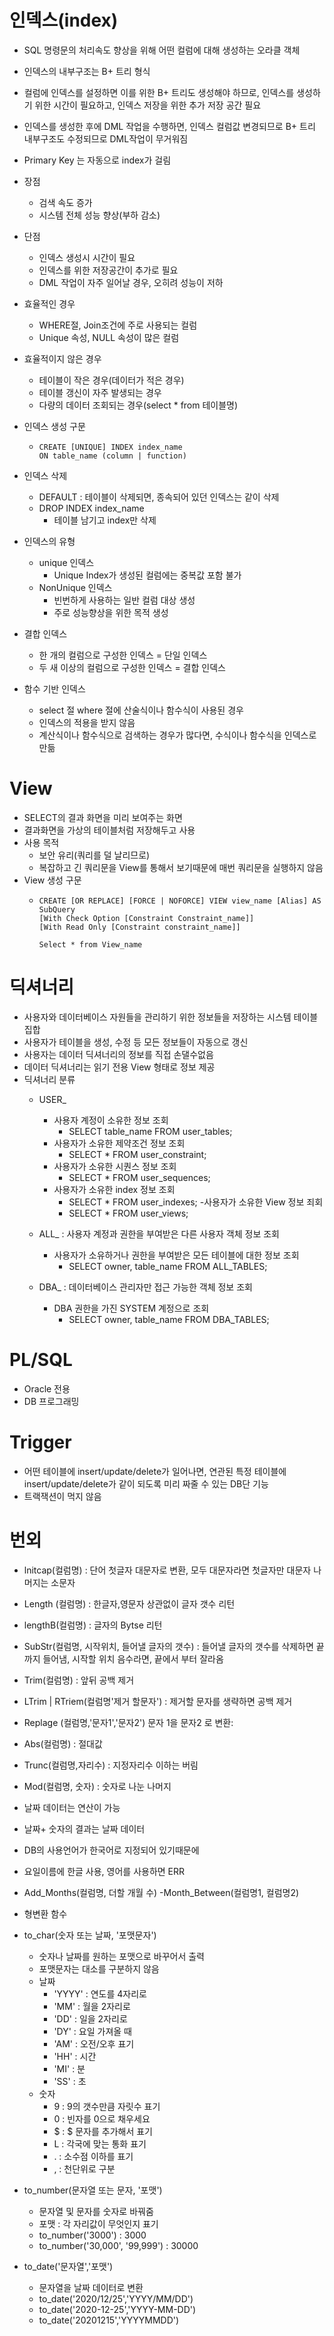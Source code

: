 
# 인덱스(index)

- SQL 명령문의 처리속도 향상을 위해 어떤 컬럼에 대해 생성하는 오라클 객체
- 인덱스의 내부구조는 B+ 트리 형식
- 컬럼에 인덱스를 설정하면 이를 위한 B+ 트리도 생성해야 하므로, 인덱스를 생성하기 위한 시간이 필요하고, 인덱스 저장을 위한 추가 저장 공간 필요
- 인덱스를 생성한 후에 DML 작업을 수행하면, 인덱스 컬럼값 변경되므로 B+ 트리 내부구조도 수정되므로 DML작업이 무거워짐
- Primary Key 는 자동으로 index가 걸림

- 장점
    - 검색 속도 증가 
    - 시스템 전체 성능 향상(부하 감소)
- 단점
    - 인덱스 생성시 시간이 필요
    - 인덱스를 위한 저장공간이 추가로 필요
    - DML 작업이 자주 일어날 경우, 오히려 성능이 저하

- 효율적인 경우
    - WHERE절, Join조건에 주로 사용되는 컬럼
    - Unique 속성, NULL 속성이 많은 컬럼

- 효율적이지 않은 경우
    - 테이블이 작은 경우(데이터가 적은 경우)
    - 테이블 갱신이 자주 발생되는 경우
    - 다량의 데이터 조회되는 경우(select * from 테이블명)

- 인덱스 생성 구문
    - ```
      CREATE [UNIQUE] INDEX index_name 
      ON table_name (column | function)
      ```

- 인덱스 삭제
    - DEFAULT : 테이블이 삭제되면, 종속되어 있던 인덱스는 같이 삭제
    - DROP INDEX index_name
        - 테이블 남기고 index만 삭제

- 인덱스의 유형
    - unique 인덱스
        - Unique Index가 생성된 컬럼에는 중복값 포함 불가
    - NonUnique 인덱스
        - 빈번하게 사용하는 일반 컬럼 대상 생성
        - 주로 성능향상을 위한 목적 생성

- 결합 인덱스
    - 한 개의 컬럼으로 구성한 인덱스 = 단일 인덱스
    - 두 새 이상의 컬럼으로 구성한 인덱스 = 결합 인덱스

- 함수 기반 인덱스
    - select 절 where 절에 산술식이나 함수식이 사용된 경우
    - 인덱스의 적용을 받지 않음
    - 계산식이나 함수식으로 검색하는 경우가 많다면, 수식이나 함수식을 인덱스로 만듦

# View

- SELECT의 결과 화면을 미리 보여주는 화면
- 결과화면을 가상의 테이블처럼 저장해두고 사용
- 사용 목적
    - 보안 유리(쿼리를 덜 날리므로)
    - 복잡하고 긴 쿼리문을 View를 통해서 보기때문에 매번 쿼리문을 실행하지 않음
- View 생성 구문
    - ```
      CREATE [OR REPLACE] [FORCE | NOFORCE] VIEW view_name [Alias] AS SubQuery 
      [With Check Option [Constraint Constraint_name]]
      [With Read Only [Constraint constraint_name]]

      Select * from View_name
      ```

# 딕셔너리

- 사용자와 데이터베이스 자원들을 관리하기 위한 정보들을 저장하는 시스템 테이블 집합
- 사용자가 테이블을 생성, 수정 등 모든 정보들이 자동으로 갱신
- 사용자는 데이터 딕셔너리의 정보를 직접 손댈수없음
- 데이터 딕셔너리는 읽기 전용 View 형태로 정보 제공
- 딕셔너리 분류
    - USER_ 
        - 사용자 계정이 소유한 정보 조회
            - SELECT table_name FROM user_tables;
        - 사용자가 소유한 제약조건 정보 조회
            - SELECT * FROM user_constraint;
        - 사용자가 소유한 시퀀스 정보 조회
            - SELECT * FROM user_sequences;
        - 사용자가 소유한 index 정보 조회
            - SELECT * FROM user_indexes;
        -사용자가 소유한 View 정보 죄회
            - SELECT * FROM user_views;
    - ALL_ : 사용자 계정과 권한을 부여받은 다른 사용자 객체 정보 조회 
        - 사용자가 소유하거나 권한을 부여받은 모든 테이블에 대한 정보 조회
            - SELECT owner, table_name FROM ALL_TABLES;

    - DBA_ : 데이터베이스 관리자만 접근 가능한 객체 정보 조회
        - DBA 권한을 가진 SYSTEM 계정으로 조회
            - SELECT owner, table_name FROM DBA_TABLES;

# PL/SQL

- Oracle 전용
- DB 프로그래밍

# Trigger

- 어떤 테이블에 insert/update/delete가 일어나면, 연관된 특정 테이블에 insert/update/delete가 같이 되도록 미리 짜줄 수 있는 DB단 기능
- 트랙잭션이 먹지 않음

# 번외

- lnitcap(컬럼명) : 단어 첫글자 대문자로 변환, 모두 대문자라면 첫글자만 대문자 나머지는 소문자
- Length (컬럼명) : 한글자,영문자 상관없이 글자 갯수 리턴
- lengthB(컬럼명) : 글자의 Bytse 리턴
- SubStr(컬럼명, 시작위치, 들어낼 글자의 갯수) : 들어낼 글자의 갯수를 삭제하면 끝까지 들어냄, 시작할 위치 음수라면, 끝에서 부터 잘라옴
- Trim(컬럼명) : 앞뒤 공백 제거
- LTrim | RTriem(컬럼명'제거 할문자') : 제거할 문자를 생략하면 공백 제거
- Replage (컬럼명,'문자1','문자2')  문자 1을 문자2 로 변환:

- Abs(컬럼명) : 절대값
- Trunc(컬럼명,자리수) : 지정자리수 이하는 버림
- Mod(컬럼명, 숫자) : 숫자로 나눈 나머지

- 날짜 데이터는 연산이 가능
- 날짜+ 숫자의 결과는 날짜 데이터
- DB의 사용언어가 한국어로 지정되어 있기때문에
- 요일이름에 한글 사용, 영어를 사용하면 ERR
- Add_Months(컬럼명, 더할 개월 수)
-Month_Between(컬럼명1, 컬럼명2)

- 형변환 함수
- to_char(숫자 또는 날짜, '포맷문자')
    - 숫자나 날짜를 원하는 포맷으로 바꾸어서 출력
    - 포맷문자는 대소를 구분하지 않음
    - 날짜
        - 'YYYY'    : 연도를 4자리로
        - 'MM'      : 월을 2자리로
        - 'DD'      : 일을 2자리로
        - 'DY'      : 요일 가져올 때
        - 'AM'      : 오전/오후 표기
        - 'HH'      : 시간
        - 'MI'      : 분
        - 'SS'      : 초
    - 숫자
        - 9 : 9의 갯수만큼 자릿수 표기
        - 0 : 빈자를 0으로 채우세요
        - $ : $ 문자를 추가해서 표기
        - L : 각국에 맞는 통화 표기
        - . : 소수점 이하를 표기
        - , : 천단위로 구분
- to_number(문자열 또는 문자, '포맷')
    - 문자열 및 문자를 숫자로 바꿔줌
    - 포맷 : 각 자리값이 무엇인지 표기
    - to_number('3000')             : 3000
    - to_number('30,000', '99,999') : 30000

- to_date('문자열','포맷')
    - 문자열을 날짜 데이터로 변환
    - to_date('2020/12/25','YYYY/MM/DD')
    - to_date('2020-12-25','YYYY-MM-DD')
    - to_date('20201215','YYYYMMDD')

